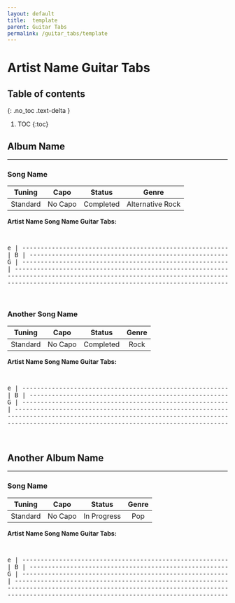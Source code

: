 ```yaml
---
layout: default
title:  template
parent: Guitar Tabs
permalink: /guitar_tabs/template
---
```

<h1>Artist Name Guitar Tabs</h1> 

## Table of contents
{: .no_toc .text-delta }

1. TOC
{:toc}

## Album Name
---------------------------------------------------------------
### Song Name  

| Tuning | Capo | Status | Genre |  
|:------:|:----:|:------:|:-----:|  
| Standard | No Capo | <span class="label label-green">Completed</span> |  Alternative Rock |

**Artist Name Song Name Guitar Tabs:**  
<div class="code-example" markdown="1">
<pre class="fs-2 fw-400 ls-2 lh-0.5 text-mono">

e | ---------------------------------------------------------------- |
B | ---------------------------------------------------------------- |
G | ---------------------------------------------------------------- |
D | ---------------------------------------------------------------- |
A | ---------------------------------------------------------------- |
E | ---------------------------------------------------------------- |

</pre>
</div>

### Another Song Name

| Tuning | Capo | Status | Genre |  
|:------:|:----:|:------:|:-----:|  
| Standard | No Capo | <span class="label label-green">Completed</span> | Rock | 

**Artist Name Song Name Guitar Tabs:**  
<div class="code-example" markdown="1">
<pre class="fs-2 fw-400 ls-2 lh-0.5 text-mono">

e | ---------------------------------------------------------------- |
B | ---------------------------------------------------------------- |
G | ---------------------------------------------------------------- |
D | ---------------------------------------------------------------- |
A | ---------------------------------------------------------------- |
E | ---------------------------------------------------------------- |

</pre>
</div>

## Another Album Name
---------------------------------------------------------------
### Song Name  

| Tuning | Capo | Status | Genre |  
|:------:|:----:|:------:|:-----:|  
| Standard | No Capo | <span class="label label-yellow">In Progress</span> | Pop | 

**Artist Name Song Name Guitar Tabs:**  
<div class="code-example" markdown="1">
<pre class="fs-2 fw-400 ls-2 lh-0.5 text-mono">

e | ---------------------------------------------------------------- |
B | ---------------------------------------------------------------- |
G | ---------------------------------------------------------------- |
D | ---------------------------------------------------------------- |
A | ---------------------------------------------------------------- |
E | ---------------------------------------------------------------- |

</pre>
</div>